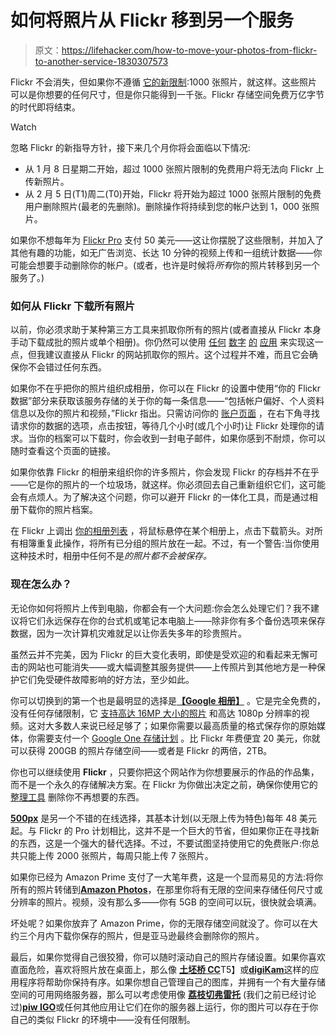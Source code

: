 # 如何将照片从 Flickr 移到另一个服务

> 原文：<https://lifehacker.com/how-to-move-your-photos-from-flickr-to-another-service-1830307573>

Flickr 不会消失，但如果你不遵循 [它的新限制](https://www.businesswire.com/news/home/20181101005328/en/Flickr-Announces-New-Photographer-Centric-Improvements-Flickr-Pro):1000 张照片，就这样。这些照片可以是你想要的任何尺寸，但是你只能得到一千张。Flickr 存储空间免费万亿字节的时代即将结束。

Watch

忽略 Flickr 的新指导方针，接下来几个月你将会面临以下情况:

*   从 1 月 8 日星期二开始，超过 1000 张照片限制的免费用户将无法向 Flickr 上传新照片。
*   从 2 月 5 日(T1)周二(T0)开始，Flickr 将开始为超过 1000 张照片限制的免费用户删除照片(最老的先删除)。删除操作将持续到您的帐户达到 1，000 张照片。

如果你不想每年为 [Flickr Pro](https://www.flickr.com/account/upgrade/pro) 支付 50 美元——这让你摆脱了这些限制，并加入了其他有趣的功能，如无广告浏览、长达 10 分钟的视频上传和一组统计数据——你可能会想要手动删除你的帐户。(或者，也许是时候将*所有*你的照片转移到另一个服务了。)

### 如何从 Flickr 下载所有照片

以前，你必须求助于某种第三方工具来抓取你所有的照片(或者直接从 Flickr 本身手动下载成批的照片或单个相册)。你仍然可以使用 [任何](https://downloadair.ghusse.com/) [数字](https://flickrdownloadr.com/) [的](https://github.com/Flimm/backup-all-my-flickr-photos) [应用](https://github.com/lutana-de/easyflickrbackup) 来实现这一点，但我建议直接从 Flickr 的网站抓取你的照片。这个过程并不难，而且它会确保你不会错过任何东西。

如果你不在乎把你的照片组织成相册，你可以在 Flickr 的设置中使用“你的 Flickr 数据”部分来获取该服务存储的关于你的每一条信息——“包括帐户偏好、个人资料信息以及你的照片和视频，”Flickr 指出。只需访问你的 [账户页面](https://www.flickr.com/account) ，在右下角寻找请求你的数据的选项，点击按钮，等待几个小时(或几个小时)让 Flickr 处理你的请求。当你的档案可以下载时，你会收到一封电子邮件，如果你感到不耐烦，你可以随时查看这个页面的链接。

如果你依靠 Flickr 的相册来组织你的许多照片，你会发现 Flickr 的存档并不在乎——它是你的照片的一个垃圾场，就这样。你必须回去自己重新组织它们，这可能会有点烦人。为了解决这个问题，你可以避开 Flickr 的一体化工具，而是通过相册下载你的照片档案。

在 Flickr 上调出 [你的相册列表](https://www.flickr.com/photos/thedavidmurphy/albums) ，将鼠标悬停在某个相册上，点击下载箭头。对所有相簿重复此操作，将所有已分组的照片放在一起。不过，有一个警告:当你使用这种技术时，相册中任何不是*的照片都不会被保存。*

### 现在怎么办？

无论你如何将照片上传到电脑，你都会有一个大问题:你会怎么处理它们？我不建议将它们永远保存在你的台式机或笔记本电脑上——除非你有多个备份选项来保存数据，因为一次计算机灾难就足以让你丢失多年的珍贵照片。

虽然云并不完美，因为 Flickr 的巨大变化表明，即使是受欢迎的和看起来无懈可击的网站也可能消失——或大幅调整其服务提供——上传照片到其他地方是一种保护它们免受硬件故障影响的好方法，至少如此。

你可以切换到的第一个也是最明显的选择是[**【Google 相册】**](https://www.google.com/photos/) 。它是完全免费的，没有任何存储限制，它 [支持高达 16MP 大小的照片](https://support.google.com/photos/answer/6220791?co=GENIE.Platform%3DDesktop&hl=en) 和高达 1080p 分辨率的视频。这对大多数人来说已经足够了；如果你需要以最高质量的格式保存你的原始媒体，你需要支付一个 [Google One 存储计划](https://one.google.com/about#upgrade) 。比 Flickr 年费便宜 20 美元，你就可以获得 200GB 的照片存储空间——或者是 Flickr 的两倍，2TB。

你也可以继续使用 **Flickr** ，只要你把这个网站作为你想要展示的作品的作品集，而不是一个永久的存储解决方案。在 Flickr 为你做出决定之前，确保你使用它的 [整理工具](https://www.flickr.com/photos/organize) 删除你不再想要的东西。

[**500px**](https://500px.com/) 是另一个不错的在线选择，其基本计划(以无限上传为特色)每年 48 美元起。与 Flickr 的 Pro 计划相比，这并不是一个巨大的节省，但如果你正在寻找新的东西，这是一个强大的替代选择。不过，不要试图坚持使用它的免费账户:你总共只能上传 2000 张照片，每周只能上传 7 张照片。

如果你已经为 Amazon Prime 支付了一大笔年费，这是一个显而易见的方法:将你所有的照片转储到[**Amazon Photos**](https://smile.amazon.com/Amazon-Photos/b/ref=as_li_ss_tl?asc_campaign=InlineText&asc_refurl=https://lifehacker.com/how-to-move-your-photos-from-flickr-to-another-service-1830307573&asc_source=&ie=UTF8&language=en_US&linkCode=sl2&linkId=37a1e7319fb61e48d780ca3519e0cd82&node=13234696011&sa-no-redirect=1&tag=kinjalifehackerlink-20)，在那里你将有无限的空间来存储任何尺寸或分辨率的照片。视频，没有那么多——你有 5GB 的空间可以玩，很快就会填满。

坏处呢？如果你放弃了 Amazon Prime，你的无限存储空间就没了。你可以在大约三个月内下载你保存的照片，但是亚马逊最终会删除你的照片。

最后，如果你觉得自己很狡猾，你可以随时滚动自己的照片存储设置。如果你喜欢直面危险，喜欢将照片放在桌面上，那么像 [**土坯桥 CC**](https://www.adobe.com/products/bridge.html?red=a)T5】或[**digiKam**](https://www.digikam.org/)这样的应用程序将帮助你保持有序。如果你想自己管理自己的图库，并拥有一个有大量存储空间的可用网络服务器，那么可以考虑使用像 [**荔枝**](https://github.com/electerious/Lychee)[**切弗雷托**](https://chevereto.com/) (我们之前已经讨论过)[**piw IGO**](https://piwigo.org/)或任何其他应用让它们在你的服务器上运行，你的图片可以存在于你自己的类似 Flickr 的环境中——没有任何限制。